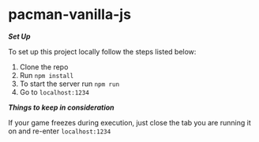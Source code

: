 # pacman-vanilla-js

***Set Up***

To set up this project locally follow the steps listed below:

1. Clone the repo 
2. Run ```npm install```
3. To start the server run ```npm run```
4. Go to ```localhost:1234```


***Things to keep in consideration***

If your game freezes during execution, just close the tab you are running it on and re-enter ```localhost:1234```

